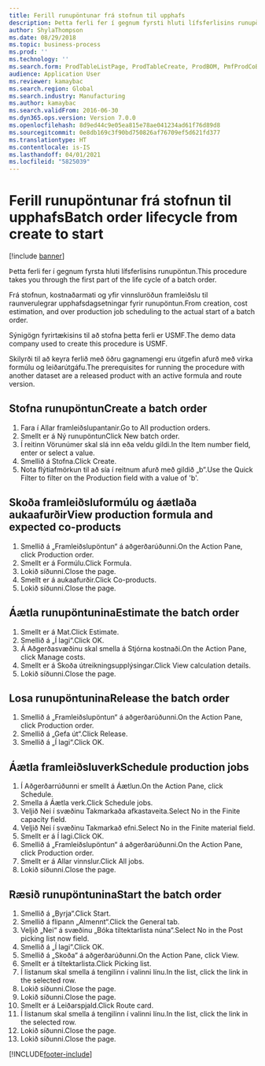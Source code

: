 ```yaml
---
title: Ferill runupöntunar frá stofnun til upphafs
description: Þetta ferli fer í gegnum fyrsti hluti lífsferlisins runupöntun.
author: ShylaThompson
ms.date: 08/29/2018
ms.topic: business-process
ms.prod: ''
ms.technology: ''
ms.search.form: ProdTableListPage, ProdTableCreate, ProdBOM, PmfProdCoBy, ProdParmCostEstimation, ProdCalcTrans, ProdParmRelease, ProdSchedule, ProdRouteJob, ProdParmStartUp, ProdJournalTransBOM, ProdJournalTransRoute
audience: Application User
ms.reviewer: kamaybac
ms.search.region: Global
ms.search.industry: Manufacturing
ms.author: kamaybac
ms.search.validFrom: 2016-06-30
ms.dyn365.ops.version: Version 7.0.0
ms.openlocfilehash: 8d9ed44c9e05ea815e78ae041234ad61f76d89d8
ms.sourcegitcommit: 0e8db169c3f90bd750826af76709ef5d621fd377
ms.translationtype: HT
ms.contentlocale: is-IS
ms.lasthandoff: 04/01/2021
ms.locfileid: "5825039"
---
```

# <a name="batch-order-lifecycle-from-create-to-start"></a><span data-ttu-id="468ff-103">Ferill runupöntunar frá stofnun til upphafs</span><span class="sxs-lookup"><span data-stu-id="468ff-103">Batch order lifecycle from create to start</span></span>

[!include [banner](../../includes/banner.md)]

<span data-ttu-id="468ff-104">Þetta ferli fer í gegnum fyrsta hluti lífsferlisins runupöntun.</span><span class="sxs-lookup"><span data-stu-id="468ff-104">This procedure takes you through the first part of the life cycle of a batch order.</span></span>

<span data-ttu-id="468ff-105">Frá stofnun, kostnaðarmati og yfir vinnsluröðun framleiðslu til raunverulegrar upphafsdagsetningar fyrir runupöntun.</span><span class="sxs-lookup"><span data-stu-id="468ff-105">From creation, cost estimation, and over production job scheduling to the actual start of a batch order.</span></span>



<span data-ttu-id="468ff-106">Sýnigögn fyrirtækisins til að stofna þetta ferli er USMF.</span><span class="sxs-lookup"><span data-stu-id="468ff-106">The demo data company used to create this procedure is USMF.</span></span> 



<span data-ttu-id="468ff-107">Skilyrði til að keyra ferlið með öðru gagnamengi eru útgefin afurð með virka formúlu og leiðarútgáfu.</span><span class="sxs-lookup"><span data-stu-id="468ff-107">The prerequisites for running the procedure with another dataset are a released product with an active formula and route version.</span></span>


## <a name="create-a-batch-order"></a><span data-ttu-id="468ff-108">Stofna runupöntun</span><span class="sxs-lookup"><span data-stu-id="468ff-108">Create a batch order</span></span>
1. <span data-ttu-id="468ff-109">Fara í Allar framleiðslupantanir.</span><span class="sxs-lookup"><span data-stu-id="468ff-109">Go to All production orders.</span></span>
2. <span data-ttu-id="468ff-110">Smellt er á Ný runupöntun</span><span class="sxs-lookup"><span data-stu-id="468ff-110">Click New batch order.</span></span>
3. <span data-ttu-id="468ff-111">Í reitinn Vörunúmer skal slá inn eða veldu gildi.</span><span class="sxs-lookup"><span data-stu-id="468ff-111">In the Item number field, enter or select a value.</span></span>
4. <span data-ttu-id="468ff-112">Smellið á Stofna.</span><span class="sxs-lookup"><span data-stu-id="468ff-112">Click Create.</span></span>
5. <span data-ttu-id="468ff-113">Nota flýtiafmörkun til að sía í reitnum afurð með gildið „b“.</span><span class="sxs-lookup"><span data-stu-id="468ff-113">Use the Quick Filter to filter on the Production field with a value of 'b'.</span></span>

## <a name="view-production-formula-and-expected-co-products"></a><span data-ttu-id="468ff-114">Skoða framleiðsluformúlu og áætlaða aukaafurðir</span><span class="sxs-lookup"><span data-stu-id="468ff-114">View production formula and expected co-products</span></span>
1. <span data-ttu-id="468ff-115">Smellið á „Framleiðslupöntun“ á aðgerðarúðunni.</span><span class="sxs-lookup"><span data-stu-id="468ff-115">On the Action Pane, click Production order.</span></span>
2. <span data-ttu-id="468ff-116">Smellt er á Formúlu.</span><span class="sxs-lookup"><span data-stu-id="468ff-116">Click Formula.</span></span>
3. <span data-ttu-id="468ff-117">Lokið síðunni.</span><span class="sxs-lookup"><span data-stu-id="468ff-117">Close the page.</span></span>
4. <span data-ttu-id="468ff-118">Smellt er á aukaafurðir.</span><span class="sxs-lookup"><span data-stu-id="468ff-118">Click Co-products.</span></span>
5. <span data-ttu-id="468ff-119">Lokið síðunni.</span><span class="sxs-lookup"><span data-stu-id="468ff-119">Close the page.</span></span>

## <a name="estimate-the-batch-order"></a><span data-ttu-id="468ff-120">Áætla runupöntunina</span><span class="sxs-lookup"><span data-stu-id="468ff-120">Estimate the batch order</span></span>
1. <span data-ttu-id="468ff-121">Smellt er á Mat.</span><span class="sxs-lookup"><span data-stu-id="468ff-121">Click Estimate.</span></span>
2. <span data-ttu-id="468ff-122">Smellið á „Í lagi“.</span><span class="sxs-lookup"><span data-stu-id="468ff-122">Click OK.</span></span>
3. <span data-ttu-id="468ff-123">Á Aðgerðasvæðinu skal smella á Stjórna kostnaði.</span><span class="sxs-lookup"><span data-stu-id="468ff-123">On the Action Pane, click Manage costs.</span></span>
4. <span data-ttu-id="468ff-124">Smellt er á Skoða útreikningsupplýsingar.</span><span class="sxs-lookup"><span data-stu-id="468ff-124">Click View calculation details.</span></span>
5. <span data-ttu-id="468ff-125">Lokið síðunni.</span><span class="sxs-lookup"><span data-stu-id="468ff-125">Close the page.</span></span>

## <a name="release-the-batch-order"></a><span data-ttu-id="468ff-126">Losa runupöntunina</span><span class="sxs-lookup"><span data-stu-id="468ff-126">Release the batch order</span></span>
1. <span data-ttu-id="468ff-127">Smellið á „Framleiðslupöntun“ á aðgerðarúðunni.</span><span class="sxs-lookup"><span data-stu-id="468ff-127">On the Action Pane, click Production order.</span></span>
2. <span data-ttu-id="468ff-128">Smellið á „Gefa út“.</span><span class="sxs-lookup"><span data-stu-id="468ff-128">Click Release.</span></span>
3. <span data-ttu-id="468ff-129">Smellið á „Í lagi“.</span><span class="sxs-lookup"><span data-stu-id="468ff-129">Click OK.</span></span>

## <a name="schedule-production-jobs"></a><span data-ttu-id="468ff-130">Áætla framleiðsluverk</span><span class="sxs-lookup"><span data-stu-id="468ff-130">Schedule production jobs</span></span>
1. <span data-ttu-id="468ff-131">Í Aðgerðarrúðunni er smellt á Áætlun.</span><span class="sxs-lookup"><span data-stu-id="468ff-131">On the Action Pane, click Schedule.</span></span>
2. <span data-ttu-id="468ff-132">Smella á Áætla verk.</span><span class="sxs-lookup"><span data-stu-id="468ff-132">Click Schedule jobs.</span></span>
3. <span data-ttu-id="468ff-133">Veljið Nei í svæðinu Takmarkaða afkastaveita.</span><span class="sxs-lookup"><span data-stu-id="468ff-133">Select No in the Finite capacity field.</span></span>
4. <span data-ttu-id="468ff-134">Veljið Nei í svæðinu Takmarkað efni.</span><span class="sxs-lookup"><span data-stu-id="468ff-134">Select No in the Finite material field.</span></span>
5. <span data-ttu-id="468ff-135">Smellt er á Í lagi.</span><span class="sxs-lookup"><span data-stu-id="468ff-135">Click OK.</span></span>
6. <span data-ttu-id="468ff-136">Smellið á „Framleiðslupöntun“ á aðgerðarúðunni.</span><span class="sxs-lookup"><span data-stu-id="468ff-136">On the Action Pane, click Production order.</span></span>
7. <span data-ttu-id="468ff-137">Smellt er á Allar vinnslur.</span><span class="sxs-lookup"><span data-stu-id="468ff-137">Click All jobs.</span></span>
8. <span data-ttu-id="468ff-138">Lokið síðunni.</span><span class="sxs-lookup"><span data-stu-id="468ff-138">Close the page.</span></span>

## <a name="start-the-batch-order"></a><span data-ttu-id="468ff-139">Ræsið runupöntunina</span><span class="sxs-lookup"><span data-stu-id="468ff-139">Start the batch order</span></span>
1. <span data-ttu-id="468ff-140">Smellið á „Byrja“.</span><span class="sxs-lookup"><span data-stu-id="468ff-140">Click Start.</span></span>
2. <span data-ttu-id="468ff-141">Smellið á flipann „Almennt“.</span><span class="sxs-lookup"><span data-stu-id="468ff-141">Click the General tab.</span></span>
3. <span data-ttu-id="468ff-142">Veljið „Nei“ á svæðinu „Bóka tiltektarlista núna“.</span><span class="sxs-lookup"><span data-stu-id="468ff-142">Select No in the Post picking list now field.</span></span>
4. <span data-ttu-id="468ff-143">Smellið á „Í lagi“.</span><span class="sxs-lookup"><span data-stu-id="468ff-143">Click OK.</span></span>
5. <span data-ttu-id="468ff-144">Smellið á „Skoða“ á aðgerðarúðunni.</span><span class="sxs-lookup"><span data-stu-id="468ff-144">On the Action Pane, click View.</span></span>
6. <span data-ttu-id="468ff-145">Smellt er á tiltektarlista.</span><span class="sxs-lookup"><span data-stu-id="468ff-145">Click Picking list.</span></span>
7. <span data-ttu-id="468ff-146">Í listanum skal smella á tengilinn í valinni línu.</span><span class="sxs-lookup"><span data-stu-id="468ff-146">In the list, click the link in the selected row.</span></span>
8. <span data-ttu-id="468ff-147">Lokið síðunni.</span><span class="sxs-lookup"><span data-stu-id="468ff-147">Close the page.</span></span>
9. <span data-ttu-id="468ff-148">Lokið síðunni.</span><span class="sxs-lookup"><span data-stu-id="468ff-148">Close the page.</span></span>
10. <span data-ttu-id="468ff-149">Smellt er á Leiðarspjald.</span><span class="sxs-lookup"><span data-stu-id="468ff-149">Click Route card.</span></span>
11. <span data-ttu-id="468ff-150">Í listanum skal smella á tengilinn í valinni línu.</span><span class="sxs-lookup"><span data-stu-id="468ff-150">In the list, click the link in the selected row.</span></span>
12. <span data-ttu-id="468ff-151">Lokið síðunni.</span><span class="sxs-lookup"><span data-stu-id="468ff-151">Close the page.</span></span>
13. <span data-ttu-id="468ff-152">Lokið síðunni.</span><span class="sxs-lookup"><span data-stu-id="468ff-152">Close the page.</span></span>



[!INCLUDE[footer-include](../../../includes/footer-banner.md)]